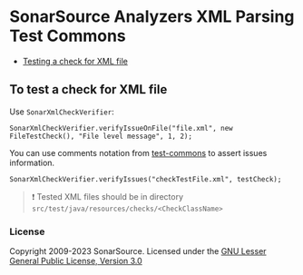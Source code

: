 SonarSource Analyzers XML Parsing Test Commons
=========================

* [Testing a check for XML file](#testingCheck)

## <a name="testingCheck"></a>To test a check for XML file
Use `SonarXmlCheckVerifier`:
```
SonarXmlCheckVerifier.verifyIssueOnFile("file.xml", new FileTestCheck(), "File level message", 1, 2);
```

You can use comments notation from [test-commons](../test-commons) to assert issues information.
```
SonarXmlCheckVerifier.verifyIssues("checkTestFile.xml", testCheck);
```

> :exclamation: Tested XML files should be in directory `src/test/java/resources/checks/<CheckClassName>`

### License
Copyright 2009-2023 SonarSource.
Licensed under the [GNU Lesser General Public License, Version 3.0](http://www.gnu.org/licenses/lgpl.txt)
